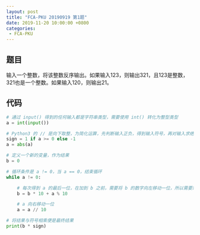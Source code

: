 ```yaml
---
layout: post
title: "FCA-PKU 20190919 第1题"
date: 2019-11-20 10:00:00 +0800
categories: 
 - FCA-PKU
---
```


## 题目

输入一个整数，将该整数反序输出。如果输入123，则输出321，且123是整数，321也是一个整数。如果输入120，则输出21。

<!-- more -->

## 代码

```python
# 通过 input() 得到的任何输入都是字符串类型，需要使用 int() 转化为整型类型
a = int(input())

# Python3 的 // 是向下取整，为简化运算，先判断输入正负，得到输入符号，再对输入求绝对值
sign = 1 if a >= 0 else -1
a = abs(a)

# 定义一个新的变量，作为结果
b = 0

# 循环条件是 a != 0，当 a == 0，结束循环
while a != 0:

    # 每次得到 a 的最后一位，在加到 b 之前，需要将 b 的数字向左移动一位，所以需要乘以10
    b = b * 10 + a % 10

    # a 向右移动一位
    a = a // 10

# 将结果与符号相乘便是最终结果
print(b * sign)
```